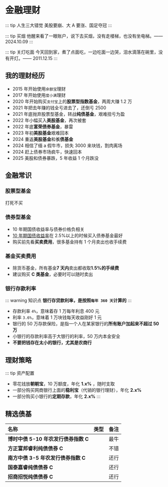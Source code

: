 # 金融理财

::: tip 人生三大错觉
美股要崩、大 A 要涨、国足夺冠
:::

::: tip 买烟
他醒来看了一眼账户，说下去买烟，没有走楼梯，也没有坐电梯。—— 2024.10.09
:::

::: tip 关灯吃面
今天回到家，煮了点面吃，一边吃面一边哭，泪水滴落在碗里，没有开灯。—— 2011.12.15
:::

## 我的理财经历

- 2015 年开始使用`余额宝`理财
- 2017 年开始使用`度小满`理财
- 2020 年开始购买`支付宝`上的**股票型指数基金**，两周大赚 1.2 万
- 2021 年把去年赚的钱全亏进去了，还倒亏 2500
- 2021 年底抛弃股票型基金，转战**纯债基金**，艰难扭亏为盈
- 2022 年小幅买入**美股基金**，再次被套
- 2022 年底**富荣债券基金**，暴雷
- 2023 年初**美股基金**艰难回本
- 2024 重返**美股基金**和**长债基金**
- 2024 相信了缅 a 假牛市，损失 3000 来块钱，割肉离场
- 2024 赶上债券市场疯牛，快速回本
- 2025 美股和债券暴跌，5 年收益 1 个月跌没

## 金融常识

### 股票型基金 <Badge text="X" type="error"/>

打死不买

### 债券型基金 <Badge text="√" type="tip"/>

- 10 年期国债收益率与债券价格负相关
- [10 年期国债收益率](https://wallstreetcn.com/markets/codes/CN10YR.OTC)在 2.5%以上的时候买入债券基金最好<Badge text="重点" type="tip"/>
- 购买前先看**买卖费用**，很多基金持有 1 个月卖出也收手续费

### 基金买卖费用

- 除货币基金，所有基金**7 天内**卖出都收取**1.5%的手续费**
- 建议购买 **C 类基金**，必要时可以随时卖出

### 银行存款利率

::: warning 知识点
**银行存贷款利率，是按照`每年 360 天`计算的**
:::

- 存款利率 `4%`，意味着存 1 万每年利息 400 元
- 利率 `3.6%`，意味着 1 万块钱每天收益刚好 1 元
- 银行的 50 万存款保险，是指一个人在某家银行的**所有账户加起来不超过 50 万**
- 小银行的存款利率高于大银行的利率，50 万内本金安全
- **不要把钱存在太小的银行，尤其是农商行**

## 理财策略

::: tip 资产配置

- 零花钱放**朝朝宝**，10 万额度，年化 **1.x%** ，随时支取
- 一部分购买网商银行上面的**稳利宝**（代销的银行理财），年化 **2.x%**
- 一部分购买小银行的**定期存款**，年化 **2.x%**
  :::

## 精选债基<Badge text="自负盈亏" type="warning"/>

| 名称                                 |                            类型                            | 备注 |
| :----------------------------------- | :--------------------------------------------------------: | :--: |
| **博时中债 5-10 年农发行债券指数 C** |    <Badge text="利率债" type="tip" vertical="middle" />    | 最牛 |
| **方正富邦睿利纯债债券 C**           | <Badge text="信用债" type="warning" vertical="middle" /> | 不错 |
| **南方中债 3-5 年农发行债券指数 C**  |    <Badge text="利率债" type="tip" vertical="middle" />    | 还行 |
| **国泰嘉睿纯债债券 C**               |    <Badge text="利率债" type="tip" vertical="middle" />    | 还行 |
| **招商招悦纯债债券 C**               |  <Badge text="信用债" type="warning" vertical="middle" />  | 还行 |
